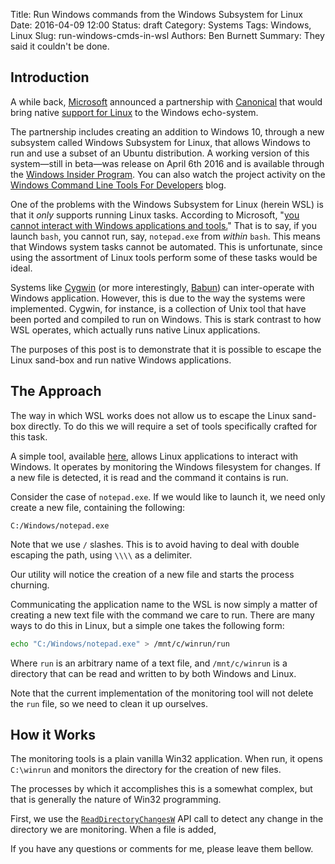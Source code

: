 Title: Run Windows commands from the Windows Subsystem for Linux
Date: 2016-04-09 12:00
Status: draft
Category: Systems
Tags: Windows, Linux
Slug: run-windows-cmds-in-wsl
Authors: Ben Burnett
Summary: They said it couldn't be done.

## Introduction

A while back, [Microsoft](http://www.microsoft.com/) announced a
partnership with [Canonical](http://www.canonical.com) that would
bring native [support for
Linux](https://blogs.windows.com/windowsexperience/2016/04/06/announcing-windows-10-insider-preview-build-14316/)
to the Windows echo-system.

The partnership includes creating an addition to Windows 10, through a
new subsystem called Windows Subsystem for Linux, that allows Windows
to run and use a subset of an Ubuntu distribution. A working version
of this system&mdash;still in beta&mdash;was release on April 6th 2016
and is available through the [Windows Insider
Program](https://blogs.windows.com/windowsexperience/2016/04/06/announcing-windows-10-insider-preview-build-14316/). You
can also watch the project activity on the [Windows Command Line Tools
For Developers](https://blogs.msdn.microsoft.com/commandline/) blog.

One of the problems with the Windows Subsystem for Linux (herein WSL)
is that it _only_ supports running Linux tasks. According to
Microsoft, "[you cannot interact with Windows applications and
tools.](https://blogs.windows.com/buildingapps/2016/03/30/run-bash-on-ubuntu-on-windows/)"
That is to say, if you launch `bash`, you cannot run, say,
`notepad.exe` from _within_ `bash`. This means that Windows system
tasks cannot be automated. This is unfortunate, since using the
assortment of Linux tools perform some of these tasks would be ideal.

Systems like [Cygwin](https://cygwin.com) (or more interestingly,
[Babun](http://babun.github.io)) can inter-operate with Windows
application. However, this is due to the way the systems were
implemented. Cygwin, for instance, is a collection of Unix tool that
have been ported and compiled to run on Windows. This is stark
contrast to how WSL operates, which actually runs native Linux
applications.

The purposes of this post is to demonstrate that it is possible to
escape the Linux sand-box and run native Windows applications.

## The Approach

The way in which WSL works does not allow us to escape the Linux
sand-box directly. To do this we will require a set of tools
specifically crafted for this task.

A simple tool, available
[here](https://github.com/versionzero/winrun), allows Linux
applications to interact with Windows. It operates by monitoring the
Windows filesystem for changes. If a new file is detected, it is read
and the command it contains is run.

Consider the case of `notepad.exe`. If we would like to launch it, we
need only create a new file, containing the following:

```text
C:/Windows/notepad.exe
```

Note that we use `/` slashes. This is to avoid having to deal with
double escaping the path, using `\\\\` as a delimiter.

Our utility will notice the creation of a new file and starts the
process churning.

Communicating the application name to the WSL is now simply a matter
of creating a new text file with the command we care to run. There are
many ways to do this in Linux, but a simple one takes the following
form:

```bash
echo "C:/Windows/notepad.exe" > /mnt/c/winrun/run
```

Where `run` is an arbitrary name of a text file, and `/mnt/c/winrun`
is a directory that can be read and written to by both Windows and
Linux.

Note that the current implementation of the monitoring tool will not
delete the `run` file, so we need to clean it up ourselves.

## How it Works

The monitoring tools is a plain vanilla Win32 application. When run,
it opens `C:\winrun` and monitors the directory for the creation of
new files.

The processes by which it accomplishes this is a somewhat complex, but
that is generally the nature of Win32 programming.

First, we use the
[`ReadDirectoryChangesW`](https://msdn.microsoft.com/en-us/library/windows/desktop/aa365465(v=vs.85).aspx)
API call to detect any change in the directory we are monitoring. When
a file is added,

If you have any questions or comments for me, please leave them bellow.
